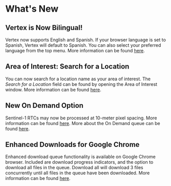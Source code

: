 # What's New


## Vertex is Now Bilingual!

Vertex now supports English and Spanish. If your browser language is set to Spanish, Vertex will default to Spanish. You can also select your preferred language from the top menu. More information can be found [here](/vertex/manual/#language-options).

## Area of Interest: Search for a Location
You can now search for a location name as your area of interest. The *Search for a Location* field can be found by opening the Area of Interest window. More information can be found [here](/vertex/manual/#area-of-interest-options).


## New On Demand Option

Sentinel-1 RTCs may now be processed at 10-meter pixel spacing. More information can be found [here](https://hyp3-docs.asf.alaska.edu/guides/rtc_product_guide/#pixel-spacing). More about the On Demand queue can be found [here](/vertex/manual/#on-demand-queue).


## Enhanced Downloads for Google Chrome

Enhanced download queue functionality is available on Google Chrome browser. Included are download progress indicators, and the option to download all files in the queue. Download all will download 3 files concurrently until all files in the queue have been downloaded. More information can be found [here](/vertex/manual/#google-chrome-browser).

